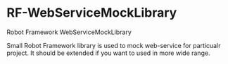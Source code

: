 RF-WebServiceMockLibrary
========================

Robot Framework WebServiceMockLibrary

Small Robot Framework library is used to mock web-service for particualr project.
It should be extended if you want to used in more wide range.